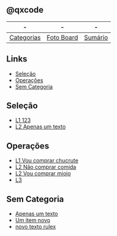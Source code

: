 ## @qxcode
-|-|-
-|-|-
[Categorias](categorias.md#qxcode) | [Foto Board](view.md#qxcode) |  [Sumário](summary.md#qxcode)


## Links
- [Seleção](#seleção)
- [Operações](#operações)
- [Sem Categoria](#sem-categoria)

## Seleção

- [L1 123](base/002/Readme.md#selecao-l1-123-sdf-empty)
- [L2 Apenas um texto](base/005/Readme.md#selecao-l2-apenas-um-texto)

## Operações

- [L1 Vou comprar chucrute](base/000/01.md#operacoes-l1-vou-comprar-chucrute)
- [L2 Não comprar comida](base/000/Readme.md#operacoes-l2-não-comprar-comida-empty-ævou)
- [L2 Vou comprar miojo](base/003/Readme.md#operacoes-l2-vou-comprar-miojo-comida)
- [L3](base/001/Readme.md#operacoes-ð2019-12-01-l3-empty)

## Sem Categoria

- [Apenas um texto](base/006/Readme.md#apenas-um-texto-empty)
- [Um item novo](base/007/Readme.md#um-item-novo-empty)
- [novo texto rulex](base/008/Readme.md#novo-texto-rulex-empty)
